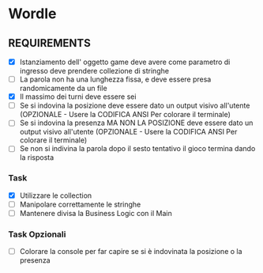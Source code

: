 # Wordle

## REQUIREMENTS

- [X] Istanziamento dell' oggetto game deve avere come parametro di ingresso deve prendere collezione di stringhe 
- [ ] La parola non ha una lunghezza fissa, e deve essere presa randomicamente da un file  
- [X] Il massimo dei turni deve essere sei
- [ ] Se si indovina la posizione deve essere dato un output visivo all'utente
      (OPZIONALE - Usere la CODIFICA ANSI Per colorare il terminale)  
- [ ] Se si indovina la presenza MA NON LA POSIZIONE deve essere dato un output visivo all'utente
      (OPZIONALE - Usere la CODIFICA ANSI Per colorare il terminale)  
- [ ] Se non si indivina la parola dopo il sesto tentativo il gioco termina dando la risposta 

### Task

- [X] Utilizzare le collection
- [ ] Manipolare correttamente le stringhe
- [ ] Mantenere divisa la Business Logic con il Main

### Task Opzionali

- [ ] Colorare la console per far capire se si è indovinata la posizione o la presenza
